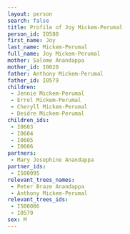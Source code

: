 ```yaml
---
layout: person
search: false
title: Profile of Joy Mickem-Perumal
person_id: I0580
first_name: Joy
last_name: Mickem-Perumal
full_name: Joy Mickem-Perumal
mother: Salome Anandappa
mother_id: I0020
father: Anthony Mickem-Perumal
father_id: I0579
children:
 - Jennie Mickem-Perumal
 - Errol Mickem-Perumal
 - Cheryll Mickem-Perumal
 - Deidre Mickem-Perumal
children_ids:
 - I0603
 - I0604
 - I0605
 - I0606
partners:
 - Mary Josephine Anandappa
partner_ids:
 - I500095
relevant_trees_names:
 - Peter Braze Anandappa
 - Anthony Mickem-Perumal
relevant_trees_ids:
 - I500086
 - I0579
sex: M
---
```


